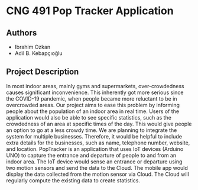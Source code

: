 # CNG 491 Pop Tracker Application

## Authors 
- Ibrahim Ozkan 
- Adil B. Kebapçıoğlu

## Project Description
In most indoor areas, mainly gyms and supermarkets, over-crowdedness causes significant
inconvenience. This inherently got more serious since the COVID-19 pandemic, when people
became more reluctant to be in overcrowded areas. Our project aims to ease this problem by
informing people about the population of an indoor area in real time. Users of the application
would also be able to see specific statistics, such as the crowdedness of an area at specific times
of the day. This would give people an option to go at a less crowdy time. We are planning to
integrate the system for multiple businesses. Therefore, it would be helpful to include extra
details for the businesses, such as name, telephone number, website, and location. PopTracker is
an application that uses IoT devices (Arduino UNO) to capture the entrance and departure of
people to and from an indoor area. The IoT device would sense an entrance or departure using
two motion sensors and send the data to the Cloud. The mobile app would display the data
collected from the motion sensor via Cloud. The Cloud will regularly compute the existing data
to create statistics.
